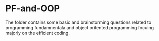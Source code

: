 # PF-and-OOP
The folder contains some basic and brainstorming questions related to programming fundamnentala and object oritented programming focuing majorly on the efficient coding.
